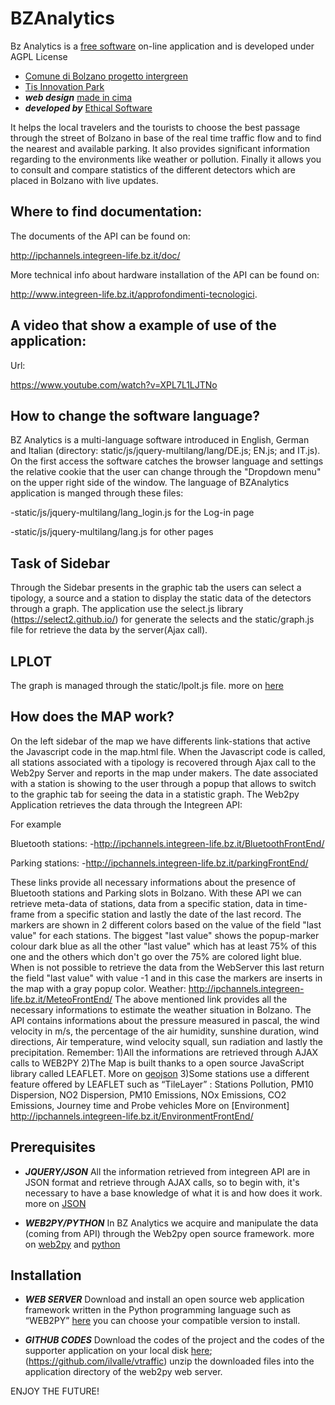 # BZAnalytics

Bz Analytics is a [free software](http://www.gnu.org/philosophy/free-sw.html) on-line application and is developed under AGPL License
* [Comune di Bolzano progetto intergreen](http://www.integreen-life.bz.it/) 
* [Tis Innovation Park](http://www.tis.bz.it) 
* ***web design*** [made in cima](www.madeincima.it) 
* ***developed by*** [Ethical Software](http://www.ethicalsoftware.it)

It helps the local travelers and the tourists to choose the best passage through the street of Bolzano in base of the real time traffic flow and to find the nearest and available parking. It also provides significant information regarding to the environments like weather or pollution. Finally it allows you to consult and compare statistics of the different detectors which are placed in Bolzano with live updates.

## Where to find documentation:
The documents of the API can be found on: 

http://ipchannels.integreen-life.bz.it/doc/

More technical info about hardware installation of the API can be found on: 

http://www.integreen-life.bz.it/approfondimenti-tecnologici.

## A video that show a example of use of the application:

Url:

https://www.youtube.com/watch?v=XPL7L1LJTNo

## How to change the software language?
BZ Analytics is a multi-language software introduced in English, German and Italian (directory: static/js/jquery-multilang/lang/DE.js; EN.js; and IT.js). On the first access the software catches the browser language and settings the relative cookie that the user can change through the "Dropdown menu" on the upper right side of the window. The language of BZAnalytics application is manged through these files:

-static/js/jquery-multilang/lang_login.js for the Log-in page

-static/js/jquery-multilang/lang.js for other pages

## Task of Sidebar
Through the Sidebar presents in the graphic tab the users can select a tipology, a source and a station to display the static data of the detectors through a graph. The application use the select.js library (https://select2.github.io/) for generate the selects and the static/graph.js file for retrieve the data by the server(Ajax call).

## LPLOT
The graph is managed through the static/lpolt.js file.
more on [here](http://www.flotcharts.org/)

## How does the MAP work?

On the left sidebar of the map we have differents link-stations that active the Javascript code in the map.html file. When the Javascript code is called, all stations associated with a tipology is recovered through Ajax call to the Web2py Server and reports in the map under makers. The date associated with a station is showing to the user through a popup that allows to switch to the graphic tab for seeing the data in a statistic graph.
The Web2py Application retrieves the data through the Integreen API:

For example 

Bluetooth stations: 
-http://ipchannels.integreen-life.bz.it/BluetoothFrontEnd/

Parking stations: 
-http://ipchannels.integreen-life.bz.it/parkingFrontEnd/ 

These links provide all necessary informations about the presence of Bluetooth stations and  Parking slots in Bolzano. With these API we can retrieve meta-data of stations,  data from a specific station, data in time-frame from a specific station and lastly the date of the last record.
The markers are shown in 2 different colors based on the value of the field "last value" for each stations. The biggest "last value" shows the popup-marker colour dark blue as all the other "last value" which has at least 75% of this one and the others which don't go over the 75% are colored light blue. 
When is not possible to retrieve the data from the WebServer this last return the field "last value" with value -1 and in this case the markers are inserts in the map with a gray popup color.
Weather: http://ipchannels.integreen-life.bz.it/MeteoFrontEnd/
The above mentioned link provides all the necessary informations to estimate the weather situation in Bolzano. The API contains informations about the pressure measured in pascal, the wind velocity in m/s, the percentage of the air humidity, sunshine duration, wind directions, Air temperature, wind velocity squall, sun radiation and lastly the precipitation. 
Remember:
1)All the informations are retrieved through AJAX calls to WEB2PY
2)The Map is built thanks to a open source JavaScript library called LEAFLET. More on [geojson](http://leafletjs.com/examples/geojson.html)
3)Some stations use a different feature offered by LEAFLET such as “TileLayer”  : Stations Pollution, PM10 Dispersion, NO2 Dispersion, PM10 Emissions, NOx Emissions, CO2 Emissions, Journey time and Probe vehicles
More on [Environment] http://ipchannels.integreen-life.bz.it/EnvironmentFrontEnd/ 

## Prerequisites
* ***JQUERY/JSON***
All the information retrieved from integreen API are in JSON format and retrieve through  AJAX calls, so to begin with, it's necessary to have a base knowledge of what it is and how does it work. 
 more on [JSON](http://www.json.org)

* ***WEB2PY/PYTHON***
In BZ Analytics we acquire and manipulate the data (coming from API) through the Web2py open source framework.
more on [web2py](http://www.web2py.com/book/default/chapter/01) and [python](https://wiki.python.org/moin/BeginnersGuide)

## Installation
* ***WEB SERVER***
Download and install an open source web application framework written in the Python programming language such as “WEB2PY” [here](https://http://www.moneo.si/examples/download) you can choose your compatible version to install. 

* ***GITHUB CODES***
Download the codes of the project and the codes of the supporter application on your local disk [here](https://github.com/tis-innovation-park/w2panalytics); (https://github.com/ilvalle/vtraffic) 
unzip the downloaded files into the application directory  of the web2py web server.



ENJOY THE FUTURE!
